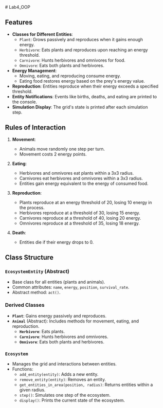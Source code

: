 #   L a b 4 _ O O P 

## Features

- **Classes for Different Entities**:
  - `Plant`: Grows passively and reproduces when it gains enough energy.
  - `Herbivore`: Eats plants and reproduces upon reaching an energy threshold.
  - `Carnivore`: Hunts herbivores and omnivores for food.
  - `Omnivore`: Eats both plants and herbivores.
- **Energy Management**:
  - Moving, eating, and reproducing consume energy.
  - Eating food restores energy based on the prey's energy value.
- **Reproduction**: Entities reproduce when their energy exceeds a specified threshold.
- **Entity Notifications**: Events like births, deaths, and eating are printed to the console.
- **Simulation Display**: The grid's state is printed after each simulation step.

## Rules of Interaction

1. **Movement**:
   - Animals move randomly one step per turn.
   - Movement costs 2 energy points.

2. **Eating**:
   - Herbivores and omnivores eat plants within a 3x3 radius.
   - Carnivores eat herbivores and omnivores within a 3x3 radius.
   - Entities gain energy equivalent to the energy of consumed food.

3. **Reproduction**:
   - Plants reproduce at an energy threshold of 20, losing 10 energy in the process.
   - Herbivores reproduce at a threshold of 30, losing 15 energy.
   - Carnivores reproduce at a threshold of 40, losing 20 energy.
   - Omnivores reproduce at a threshold of 35, losing 18 energy.

4. **Death**:
   - Entities die if their energy drops to 0.

## Class Structure

### `EcosystemEntity` (Abstract)
- Base class for all entities (plants and animals).
- Common attributes: `name`, `energy`, `position`, `survival_rate`.
- Abstract method: `act()`.

### Derived Classes
- **`Plant`**: Gains energy passively and reproduces.
- **`Animal`** (Abstract): Includes methods for movement, eating, and reproduction.
  - **`Herbivore`**: Eats plants.
  - **`Carnivore`**: Hunts herbivores and omnivores.
  - **`Omnivore`**: Eats both plants and herbivores.

### `Ecosystem`
- Manages the grid and interactions between entities.
- Functions:
  - `add_entity(entity)`: Adds a new entity.
  - `remove_entity(entity)`: Removes an entity.
  - `get_entities_in_area(position, radius)`: Returns entities within a given radius.
  - `step()`: Simulates one step of the ecosystem.
  - `display()`: Prints the current state of the ecosystem.

 
